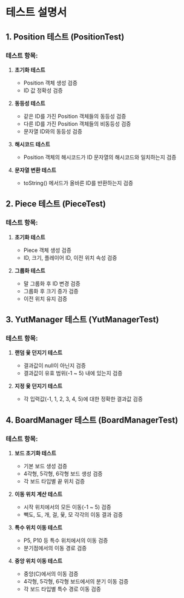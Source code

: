 # 테스트 설명서
## 1. Position 테스트 (PositionTest)
### 테스트 항목:
1. **초기화 테스트**
    - Position 객체 생성 검증
    - ID 값 정확성 검증

2. **동등성 테스트**
    - 같은 ID를 가진 Position 객체들의 동등성 검증
    - 다른 ID를 가진 Position 객체들의 비동등성 검증
    - 문자열 ID와의 동등성 검증

3. **해시코드 테스트**
    - Position 객체의 해시코드가 ID 문자열의 해시코드와 일치하는지 검증

4. **문자열 변환 테스트**
    - toString() 메서드가 올바른 ID를 반환하는지 검증

## 2. Piece 테스트 (PieceTest)
### 테스트 항목:
1. **초기화 테스트**
    - Piece 객체 생성 검증
    - ID, 크기, 플레이어 ID, 이전 위치 속성 검증

2. **그룹화 테스트**
    - 말 그룹화 후 ID 변경 검증
    - 그룹화 후 크기 증가 검증
    - 이전 위치 유지 검증

## 3. YutManager 테스트 (YutManagerTest)
### 테스트 항목:
1. **랜덤 윷 던지기 테스트**
    - 결과값이 null이 아닌지 검증
    - 결과값이 유효 범위(-1 ~ 5) 내에 있는지 검증

2. **지정 윷 던지기 테스트**
    - 각 입력값(-1, 1, 2, 3, 4, 5)에 대한 정확한 결과값 검증

## 4. BoardManager 테스트 (BoardManagerTest)
### 테스트 항목:
1. **보드 초기화 테스트**
    - 기본 보드 생성 검증
    - 4각형, 5각형, 6각형 보드 생성 검증
    - 각 보드 타입별 끝 위치 검증

2. **이동 위치 계산 테스트**
    - 시작 위치에서의 모든 이동(-1 ~ 5) 검증
    - 빽도, 도, 개, 걸, 윷, 모 각각의 이동 결과 검증

3. **특수 위치 이동 테스트**
    - P5, P10 등 특수 위치에서의 이동 검증
    - 분기점에서의 이동 경로 검증

4. **중앙 위치 이동 테스트**
    - 중앙(C)에서의 이동 검증
    - 4각형, 5각형, 6각형 보드에서의 분기 이동 검증
    - 각 보드 타입별 특수 경로 이동 검증
